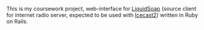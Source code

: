 This is my coursework project, web-interface for [LiquidSoap](http://savonet.sourceforge.net/) (source client for internet radio server, expected to be used with [Icecast2](http://www.icecast.org/)) written in Ruby on Rails.